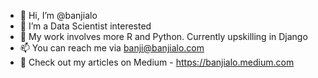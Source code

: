 - 👋 Hi, I’m @banjialo
- 👀 I’m a Data Scientist interested
- 🌱 My work involves more R and Python. Currently upskilling in Django
- 📫 You can reach me via banji@banjialo.com
- 🌱 Check out my articles on Medium - https://banjialo.medium.com

<!---
banjialo/banjialo is a ✨ special ✨ repository because its `README.md` (this file) appears on your GitHub profile.
You can click the Preview link to take a look at your changes.
--->
